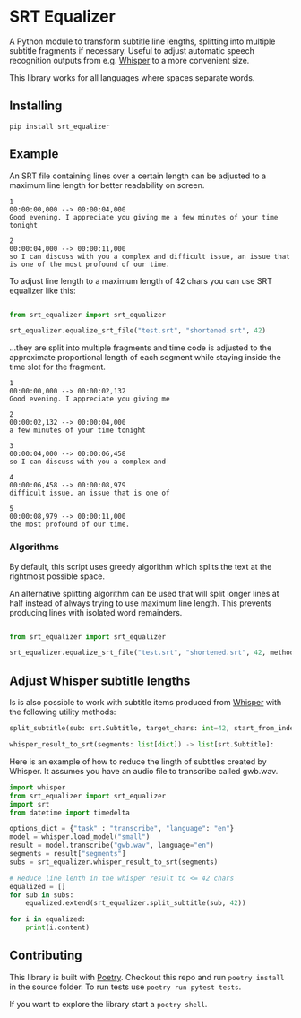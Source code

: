 # SRT Equalizer

A Python module to transform subtitle line lengths, splitting into multiple subtitle
fragments if necessary. Useful to adjust automatic speech recognition outputs from e.g. [Whisper](https://github.com/openai/whisper) to a more convenient size.

This library works for all languages where spaces separate words.

## Installing

`pip install srt_equalizer`

## Example

An SRT file containing lines over a certain length can be adjusted to a maximum line length for better readability on screen.

```
1
00:00:00,000 --> 00:00:04,000
Good evening. I appreciate you giving me a few minutes of your time tonight

2
00:00:04,000 --> 00:00:11,000
so I can discuss with you a complex and difficult issue, an issue that is one of the most profound of our time.
```

To adjust line length to a maximum length of 42 chars you can use SRT equalizer like this:

```python

from srt_equalizer import srt_equalizer

srt_equalizer.equalize_srt_file("test.srt", "shortened.srt", 42)
```

...they are split into multiple fragments and time code is adjusted to the
approximate proportional length of each segment while staying inside the time
slot for the fragment.

```
1
00:00:00,000 --> 00:00:02,132
Good evening. I appreciate you giving me

2
00:00:02,132 --> 00:00:04,000
a few minutes of your time tonight

3
00:00:04,000 --> 00:00:06,458
so I can discuss with you a complex and

4
00:00:06,458 --> 00:00:08,979
difficult issue, an issue that is one of

5
00:00:08,979 --> 00:00:11,000
the most profound of our time.
```

### Algorithms
By default, this script uses greedy algorithm which splits the text at the rightmost possible space.

An alternative splitting algorithm can be used that will split longer lines at half instead of always trying to use maximum line length. This prevents producing lines with isolated word remainders.

```python

from srt_equalizer import srt_equalizer

srt_equalizer.equalize_srt_file("test.srt", "shortened.srt", 42, method='halving')
```

## Adjust Whisper subtitle lengths
Is is also possible to work with subtitle items produced from [Whisper](https://github.com/openai/whisper) with the following utility methods:

```python
split_subtitle(sub: srt.Subtitle, target_chars: int=42, start_from_index: int=1) -> list[srt.Subtitle]:

whisper_result_to_srt(segments: list[dict]) -> list[srt.Subtitle]:
```

Here is an example of how to reduce the lingth of subtitles created by Whisper. It assumes you have an audio file to transcribe called gwb.wav.

```python
import whisper
from srt_equalizer import srt_equalizer
import srt
from datetime import timedelta

options_dict = {"task" : "transcribe", "language": "en"}
model = whisper.load_model("small")
result = model.transcribe("gwb.wav", language="en")
segments = result["segments"]
subs = srt_equalizer.whisper_result_to_srt(segments)

# Reduce line lenth in the whisper result to <= 42 chars
equalized = []
for sub in subs:
    equalized.extend(srt_equalizer.split_subtitle(sub, 42))

for i in equalized:
    print(i.content)
```

## Contributing

This library is built with [Poetry](https://python-poetry.org). Checkout this repo and run `poetry install` in the source folder. To run tests use `poetry run pytest tests`.

If you want to explore the library start a `poetry shell`.
